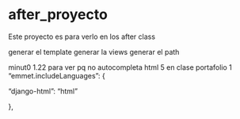 # after_proyecto
Este proyecto es para verlo en los after class

generar el template
generar la views
generar el path

minut0 1.22 para ver pq no autocompleta html 5 en clase portafolio 1
“emmet.includeLanguages”: {

“django-html”: “html”

},